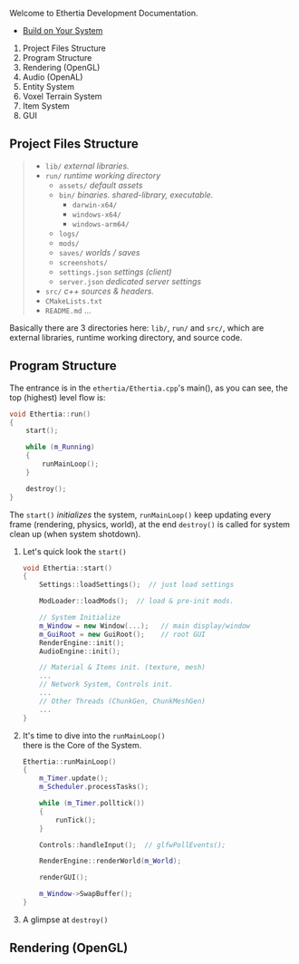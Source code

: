 
Welcome to Ethertia Development Documentation.

- [Build on Your System](.)
1. Project Files Structure
2. Program Structure
3. Rendering (OpenGL)
4. Audio (OpenAL)
5. Entity System
6. Voxel Terrain System
7. Item System
8. GUI


## Project Files Structure

> - `lib/` _external libraries._
> - `run/` _runtime working directory_
>   - `assets/` _default assets_
>   - `bin/` _binaries. shared-library, executable._
>     - `darwin-x64/`
>     - `windows-x64/`
>     - `windows-arm64/`
>   - `logs/`
>   - `mods/`
>   - `saves/` _worlds / saves_
>   - `screenshots/`
>   - `settings.json` _settings (client)_
>   - `server.json` _dedicated server settings_
> - `src/` _c++ sources & headers._
> - `CMakeLists.txt`
> - `README.md`
> ...

Basically there are 3 directories here: `lib/`, `run/` and `src/`, which are external libraries, runtime working directory, and source code.

## Program Structure

The entrance is in the `ethertia/Ethertia.cpp`'s main(), as you can see, the top (highest) level flow is:

```cpp
void Ethertia::run() 
{
    start();

    while (m_Running)
    {
        runMainLoop();
    }

    destroy();
}
```

The `start()` _initializes_ the system, `runMainLoop()` keep updating every frame (rendering, physics, world), at the end `destroy()` is called for system clean up (when system shotdown).

1. Let's quick look the `start()`
    ```cpp
    void Ethertia::start()
    {
        Settings::loadSettings();  // just load settings
   
        ModLoader::loadMods();  // load & pre-init mods.
   
        // System Initialize
        m_Window = new Window(...);   // main display/window
        m_GuiRoot = new GuiRoot();    // root GUI
        RenderEngine::init();
        AudioEngine::init();
   
        // Material & Items init. (texture, mesh)
        ...
        // Network System, Controls init.
        ...
        // Other Threads (ChunkGen, ChunkMeshGen)
        ...
    }
    ```

2. It's time to dive into the `runMainLoop()`  
   there is the Core of the System.
    ```cpp
    Ethertia::runMainLoop()
    {
        m_Timer.update();
        m_Scheduler.processTasks();
   
        while (m_Timer.polltick()) 
        {
            runTick();
        }
   
        Controls::handleInput();  // glfwPollEvents();
   
        RenderEngine::renderWorld(m_World);
   
        renderGUI();
   
        m_Window->SwapBuffer();
    }
    ```

3. A glimpse at `destroy()`



## Rendering (OpenGL)

